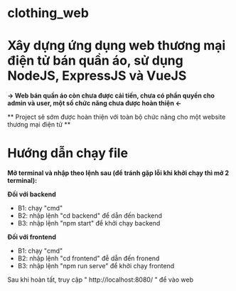 # clothing_web
# Xây dựng ứng dụng web thương mại điện tử bán quần áo, sử dụng NodeJS, ExpressJS và VueJS #

**-> Web bán quần áo còn chưa được cải tiến, chưa có phần quyền cho admin và user, một số chức năng chưa được hoàn thiện <-**

** Project sẽ sớm được hoàn thiện với toàn bộ chức năng cho một website thương mại điện tử **
 


# Hướng dẫn chạy file

**Mở terminal và nhập theo lệnh sau (để tránh gặp lỗi khi khởi chạy thì mở 2 terminal):**

**Đối với backend**
- B1: chạy "cmd"
- B2: nhập lệnh "cd backend" để dẫn đến backend
- B3: nhập lệnh "npm start" để khởi chạy backend

**Đối với frontend**
- B1: chạy "cmd"
- B2: nhập lệnh "cd frontend" đễ dẫn đến fronend
- B3: nhập lệnh "npm run serve" để khởi chạy frontend

Sau khi hoàn tất, truy cập " http://localhost:8080/ " để vào web
